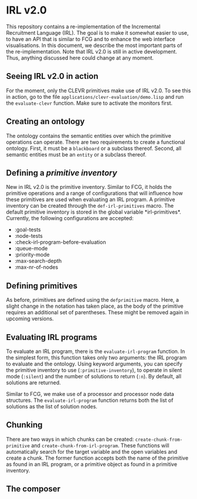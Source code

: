 # IRL v2.0

This repository contains a re-implementation of the Incremental Recruitment Language (IRL). The goal is to make it somewhat easier to use, to have an API that is similar to FCG and to enhance the web interface visualisations. In this document, we describe the most important parts of the re-implementation. Note that IRL v2.0 is still in active development. Thus, anything discussed here could change at any moment.

## Seeing IRL v2.0 in action

For the moment, only the CLEVR primitives make use of IRL v2.0. To see this in action, go to the file `applications/clevr-evaluation/demo.lisp` and run the `evaluate-clevr` function. Make sure to activate the monitors first. 

## Creating an ontology

The ontology contains the semantic entities over which the primitive operations can operate. There are two requirements to create a functional ontology. First, it must be a `blackboard` or a subclass thereof. Second, all semantic entities must be an `entity` or a subclass thereof.

## Defining a _primitive inventory_

New in IRL v2.0 is the primitive inventory. Similar to FCG, it holds the primitive operations and a range of configurations that will influence how these primitives are used when evaluating an IRL program. A primitive inventory can be created through the `def-irl-primitives` macro. The default primitive inventory is stored in the global variable \*irl-primitives\*. Currently, the following configurations are accepted:

 - :goal-tests
 - :node-tests
 - :check-irl-program-before-evaluation
 - :queue-mode
 - :priority-mode
 - :max-search-depth
 - :max-nr-of-nodes

## Defining primitives

As before, primitives are defined using the `defprimitive` macro. Here, a slight change in the notation has taken place, as the body of the primitive requires an additional set of parentheses. These might be removed again in upcoming versions.

## Evaluating IRL programs

To evaluate an IRL program, there is the `evaluate-irl-program` function. In the simplest form, this function takes only two arguments: the IRL program to evaluate and the ontology. Using keyword arguments, you can specify the primitive inventory to use (`:primitive-inventory`), to operate in silent mode (`:silent`) and the number of solutions to return (`:n`). By default, all solutions are returned.

Similar to FCG, we make use of a processor and processor node data structures. The `evaluate-irl-program` function returns both the list of solutions as the list of solution nodes.

## Chunking

There are two ways in which chunks can be created: `create-chunk-from-primitive` and `create-chunk-from-irl-program`. These functions will automatically search for the target variable and the open variables and create a chunk. The former function accepts both the name of the primitive as found in an IRL program, or a primitive object as found in a primitive inventory.

## The composer
